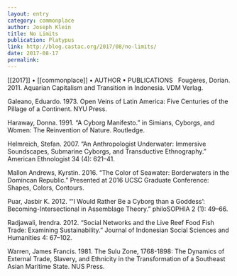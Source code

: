 ```yaml
---
layout: entry
category: commonplace
author: Joseph Klein
title: No Limits
publication: Platypus
link: http://blog.castac.org/2017/08/no-limits/
date: 2017-08-17
permalink: 
---
```


[[2017]] • [[commonplace]] • AUTHOR • PUBLICATIONS 
 
Fougères, Dorian. 2011. Aquarian Capitalism and Transition in Indonesia. VDM Verlag.

Galeano, Eduardo. 1973. Open Veins of Latin America: Five Centuries of the Pillage of a Continent. NYU Press.

Haraway, Donna. 1991. “A Cyborg Manifesto.” in Simians, Cyborgs, and Women: The Reinvention of Nature. Routledge.

Helmreich, Stefan. 2007. “An Anthropologist Underwater: Immersive Soundscapes, Submarine Cyborgs, and Transductive Ethnography.” American Ethnologist 34 (4): 621–41.

Mallon Andrews, Kyrstin. 2016. “The Color of Seawater: Borderwaters in the Domincan Republic.” Presented at 2016 UCSC Graduate Conference: Shapes, Colors, Contours.

Puar, Jasbir K. 2012. “‘I Would Rather Be a Cyborg than a Goddess’: Becoming-Intersectional in Assemblage Theory.” philoSOPHIA 2 (1): 49–66.

Radjawali, Irendra. 2012. “Social Networks and the Live Reef Food Fish Trade: Examining Sustainability.” Journal of Indonesian Social Sciences and Humanities 4: 67–102.

Warren, James Francis. 1981. The Sulu Zone, 1768-1898: The Dynamics of External Trade, Slavery, and Ethnicity in the Transformation of a Southeast Asian Maritime State. NUS Press.